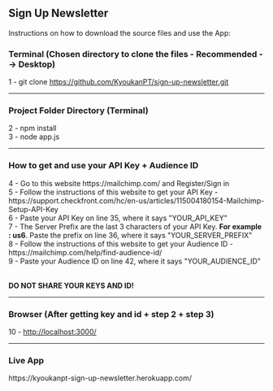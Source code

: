 <h2>Sign Up Newsletter</h2>

<p>Instructions on how to download the source files and use the App: </p>

<h3>Terminal (Chosen directory to clone the files - Recommended --> Desktop)</h3>

1 - git clone https://github.com/KyoukanPT/sign-up-newsletter.git

<hr>

<h3>Project Folder Directory (Terminal)</h3>

2 - npm install<br>
3 - node app.js

<hr>

<h3>How to get and use your API Key + Audience ID</h3>
4 - Go to this website https://mailchimp.com/ and Register/Sign in<br>
5 - Follow the instructions of this website to get your API Key - https://support.checkfront.com/hc/en-us/articles/115004180154-Mailchimp-Setup-API-Key<br>
6 - Paste your API Key on line 35, where it says "YOUR_API_KEY"<br>
7 - The Server Prefix are the last 3 characters of your API Key. <strong>For example : us6</strong>. Paste the prefix on line 36, where it says "YOUR_SERVER_PREFIX"<br>
8 - Follow the instructions of this website to get your Audience ID - https://mailchimp.com/help/find-audience-id/<br>
9 - Paste your Audience ID on line 42, where it says "YOUR_AUDIENCE_ID"<br><br>

<strong>DO NOT SHARE YOUR KEYS AND ID!</strong>

<hr>

<h3>Browser (After getting key and id + step 2 + step 3)</h3>
10 - <a href="http://localhost:3000/">http://localhost:3000/</a>

<hr>

<h3>Live App</h3>
https://kyoukanpt-sign-up-newsletter.herokuapp.com/

